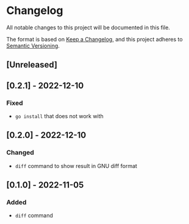 # Changelog

All notable changes to this project will be documented in this file.

The format is based on [Keep a Changelog](https://keepachangelog.com/en/1.0.0/),
and this project adheres to [Semantic Versioning](https://semver.org/spec/v2.0.0.html).

## [Unreleased]

## [0.2.1] - 2022-12-10

### Fixed

- `go install` that does not work with 

## [0.2.0] - 2022-12-10

### Changed

- `diff` command to show result in GNU diff format

## [0.1.0] - 2022-11-05

### Added

- `diff` command
